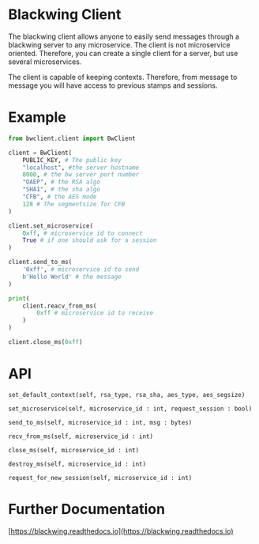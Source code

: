 # Blackwing Client

The blackwing client allows anyone to easily send messages through a blackwing server to any microservice.
The client is not microservice oriented. Therefore, you can create a single client for a server, but use several microservices.

The client is capable of keeping contexts. Therefore, from message to message you will have access to previous stamps and sessions.



# Example

```python
from bwclient.client import BwClient

client = BwClient(
    PUBLIC_KEY, # The public key
    "localhost", #the server hostname 
    8000, # the bw server port number
    "OAEP", # the RSA algo
    "SHA1", # the sha algo 
    "CFB", # the AES mode
    128 # The segmentsize for CFB
)

client.set_microservice(
    0xff, # microservice id to connect
    True # if one should ask for a session
) 

client.send_to_ms(
    '0xff', # microservice id to send
    b'Hello World' # the message
)

print(
    client.reacv_from_ms(
        0xff # microservice id to receive
    )
)

client.close_ms(0xff)
```

# API

`set_default_context(self, rsa_type, rsa_sha, aes_type, aes_segsize)`

`set_microservice(self, microservice_id : int, request_session : bool)`

`send_to_ms(self, microservice_id : int, msg : bytes)`

`recv_from_ms(self, microservice_id : int)`

`close_ms(self, microservice_id : int)`

`destroy_ms(self, microservice_id : int)`

`request_for_new_session(self, microservice_id : int)`

# Further Documentation

[https://blackwing.readthedocs.io](https://blackwing.readthedocs.io)